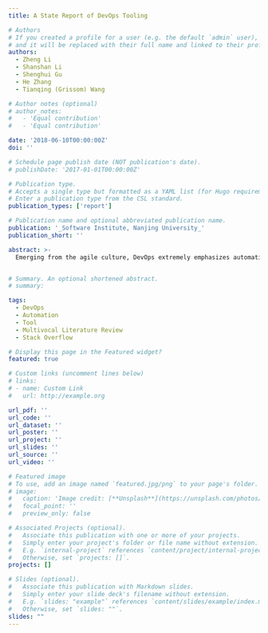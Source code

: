 ```yaml
---
title: A State Report of DevOps Tooling

# Authors
# If you created a profile for a user (e.g. the default `admin` user), write the username (folder name) here
# and it will be replaced with their full name and linked to their profile.
authors:
  - Zheng Li
  - Shanshan Li
  - Shenghui Gu
  - He Zhang
  - Tianqing (Grissom) Wang

# Author notes (optional)
# author_notes:
#   - 'Equal contribution'
#   - 'Equal contribution'

date: '2018-06-10T00:00:00Z'
doi: ''

# Schedule page publish date (NOT publication's date).
# publishDate: '2017-01-01T00:00:00Z'

# Publication type.
# Accepts a single type but formatted as a YAML list (for Hugo requirements).
# Enter a publication type from the CSL standard.
publication_types: ['report']

# Publication name and optional abbreviated publication name.
publication: '_Software Institute, Nanjing University_'
publication_short: ''

abstract: >-
  Emerging from the agile culture, DevOps extremely emphasizes automation and heavily relies on tools in practice. Given the rapidly increasing number and diversity of the tools for DevOps, systematic understanding of the-state-of-art of DevOps-friendly tools will help to improve the automation practice of DevOps. This study aims to portray a landscape for understanding the state-of-the-practice of DevOps by categorizing the supporting tools and characterizing their relationships. To help collect as much evidence as possible, we employed a Multivocal Literature Review (MLR) by conducting an adapted version of Systematic Literature Review (SLR) to identify and synthesize academic publications and performing a Gray Literature Review (GLR) for data mining in a practitioner's forum, Stack Overflow. This study is supplemented by the reports from professional organizations and the confirmed data from the official website contents of tools for the generation of the state report. On the basis of a metamodel, we present a landscape with a selective set of DevOps tools to holistically portray their characteristics and relationships, develops mappings between DevOps tools and different attributes to provide practitioners with a reference for preliminary comparison of these tools. Two representative cases were selected to elaborate how they support DevOps practices and achieve the DevOps goals. This study is able to offer a breakthrough for understanding the practical DevOps through the generated landscape, mappings and cases which jointly reports the state of DevOps tooling.


# Summary. An optional shortened abstract.
# summary:

tags:
  - DevOps
  - Automation
  - Tool
  - Multivocal Literature Review
  - Stack Overflow

# Display this page in the Featured widget?
featured: true

# Custom links (uncomment lines below)
# links:
# - name: Custom Link
#   url: http://example.org

url_pdf: ''
url_code: ''
url_dataset: ''
url_poster: ''
url_project: ''
url_slides: ''
url_source: ''
url_video: ''

# Featured image
# To use, add an image named `featured.jpg/png` to your page's folder.
# image:
#   caption: 'Image credit: [**Unsplash**](https://unsplash.com/photos/pLCdAaMFLTE)'
#   focal_point: ''
#   preview_only: false

# Associated Projects (optional).
#   Associate this publication with one or more of your projects.
#   Simply enter your project's folder or file name without extension.
#   E.g. `internal-project` references `content/project/internal-project/index.md`.
#   Otherwise, set `projects: []`.
projects: []

# Slides (optional).
#   Associate this publication with Markdown slides.
#   Simply enter your slide deck's filename without extension.
#   E.g. `slides: "example"` references `content/slides/example/index.md`.
#   Otherwise, set `slides: ""`.
slides: ""
---
```

